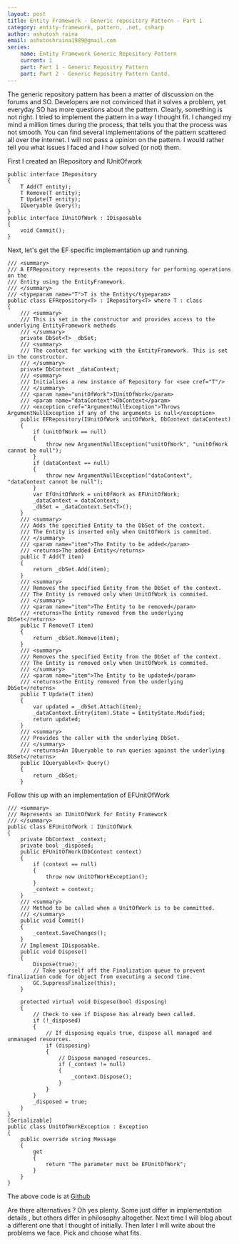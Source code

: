 ```yaml
---
layout: post
title: Entity Framework - Generic repository Pattern - Part 1
category: entity-framework, pattern, .net, csharp 
author: ashutosh raina
email: ashutoshraina1989@gmail.com
series:
    name: Entity Framework Generic Repository Pattern
    current: 1
    part: Part 1 - Generic Repositry Pattern
    part: Part 2 - Generic Repositry Pattern Contd.
---
```

The generic repository pattern has been a matter of discussion on the forums and SO. Developers are not convinced that it solves a problem, yet everyday SO has more questions about the pattern. Clearly, something is not right. I tried to implement the pattern in a way I thought fit. I changed my mind a million times during the process, that tells you that the process was not smooth. You can find several implementations of the pattern scattered all over the internet. I will not pass a opinion on the pattern. I would rather tell you what issues I faced and I how solved (or not) them.
<!--excerpt-->
First I created an IRepository and IUnitOfwork
    
    public interface IRepository
    {
        T Add(T entity);
        T Remove(T entity);
        T Update(T entity);
        IQueryable Query();        
    }
    public interface IUnitOfWork : IDisposable
    {
        void Commit();
    }

Next, let's get the EF specific implementation up and running.

    /// <summary>
    /// A EFRepository represents the repository for performing operations on the
    /// Entity using the EntityFramework.
    /// </summary>
    /// <typeparam name="T">T is the Entity</typeparam>
    public class EFRepository<T> : IRepository<T> where T : class
    {
        /// <summary>
        /// This is set in the constructor and provides access to the underlying EntityFramework methods
        /// </summary>
        private DbSet<T> _dbSet;
        /// <summary>
        /// The context for working with the EntityFramework. This is set in the constructor.
        /// </summary>
        private DbContext _dataContext;
        /// <summary>
        /// Initialises a new instance of Repository for <see cref="T"/>
        /// </summary>
        /// <param name="unitOfWork">IUnitOfWork</param>
        /// <param name="dataContext">DbContext</param>
        /// <exception cref="ArgumentNullException">Throws ArgumentNullException if any of the arguments is null</exception>
        public EFRepository(IUnitOfWork unitOfWork, DbContext dataContext)
        {
            if (unitOfWork == null)
            {
                throw new ArgumentNullException("unitOfWork", "unitOfWork cannot be null");
            }
            if (dataContext == null)
            {
                throw new ArgumentNullException("dataContext", "dataContext cannot be null");
            }
            var EfUnitOfWork = unitOfWork as EFUnitOfWork;            
            _dataContext = dataContext;
            _dbSet = _dataContext.Set<T>();
        }
        /// <summary>
        /// Adds the specified Entity to the DbSet of the context.
        /// The Entity is inserted only when UnitOfWork is commited.
        /// </summary>
        /// <param name="item">The Entity to be added</param>
        /// <returns>The added Entity</returns>
        public T Add(T item)
        {
            return _dbSet.Add(item);
        }
        /// <summary>
        /// Removes the specified Entity from the DbSet of the context.
        /// The Entity is removed only when UnitOfWork is commited.
        /// </summary>
        /// <param name="item">The Entity to be removed</param>
        /// <returns>The Entity removed from the underlying DbSet</returns>
        public T Remove(T item)
        {
            return _dbSet.Remove(item);
        }
        /// <summary>
        /// Removes the specified Entity from the DbSet of the context.
        /// The Entity is removed only when UnitOfWork is commited.
        /// </summary>
        /// <param name="item">The Entity to be updated</param>
        /// <returns>the Entity removed from the underlying DbSet</returns>
        public T Update(T item)
        {
            var updated = _dbSet.Attach(item);
            _dataContext.Entry(item).State = EntityState.Modified;
            return updated;
        }
        /// <summary>
        /// Provides the caller with the underlying DbSet.
        /// </summary>
        /// <returns>An IQueryable to run queries against the underlying DbSet</returns>
        public IQueryable<T> Query()
        {
            return _dbSet;
        }

Follow this up with an implementation of EFUnitOfWork

    /// <summary>
    /// Represents an IUnitOfWork for Entity Framework
    /// </summary>
    public class EFUnitOfWork : IUnitOfWork
    {
        private DbContext _context;        
        private bool _disposed;
        public EFUnitOfWork(DbContext context)
        {
            if (context == null)
            {
                throw new UnitOfWorkException();
            }
            _context = context;
        }
        /// <summary>
        /// Method to be called when a UnitOfWork is to be committed.
        /// </summary>
        public void Commit()
        {
            _context.SaveChanges();
        }
        // Implement IDisposable.       
        public void Dispose()
        {
            Dispose(true);
            // Take yourself off the Finalization queue to prevent finalization code for object from executing a second time.
            GC.SuppressFinalize(this);
        }
       
        protected virtual void Dispose(bool disposing)
        {
            // Check to see if Dispose has already been called.
            if (!_disposed)
            {
                // If disposing equals true, dispose all managed and unmanaged resources.
                if (disposing)
                {
                    // Dispose managed resources.
                    if (_context != null)
                    {
                        _context.Dispose();
                    }
                }             
            }
            _disposed = true;
        }
    }
    [Serializable]
    public class UnitOfWorkException : Exception
    {
        public override string Message
        {
            get
            {
                return "The parameter must be EFUnitOfWork";
            }
        }
    }

The above code is at 
[Github](https://github.com/ashutoshraina/Pariksha/tree/master/Repository/Infrastructure "Github")

Are there alternatives ?
Oh yes plenty. Some just differ in implementation details , but others differ in philosophy altogether. Next time I will blog about a different one that I thought of initially. Then later I will write about the problems we face. Pick and choose what fits.
